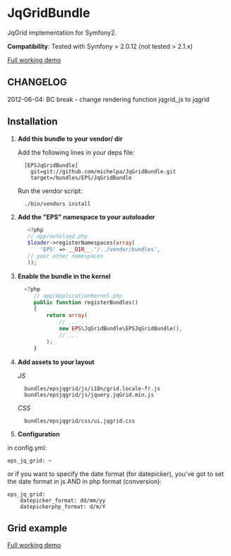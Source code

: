 JqGridBundle
============

JqGrid implementation for Symfony2.


**Compatibility**: Tested with Symfony > 2.0.12 (not tested > 2.1.x)

[Full working demo](https://github.com/michelpa/demoJqGrid)

CHANGELOG
---------

2012-06-04: BC break - change rendering function jqgrid_js to jqgrid


Installation
------------

1. **Add this bundle to your vendor/ dir**

    Add the following lines in your deps file:

    ```
      [EPSJqGridBundle]
        git=git://github.com/michelpa/JqGridBundle.git
        target=/bundles/EPS/JqGridBundle
    ```

    Run the vendor script:

    ```
      ./bin/vendors install
    ```

2. **Add the "EPS" namespace to your autoloader**

    ```php
       <?php
       // app/autoload.php
       $loader->registerNamespaces(array(
           'EPS' => __DIR__.'/../vendor/bundles',
       // your other namespaces
       ));
    ```

3. **Enable the bundle in the kernel**

    ```php
      <?php
         // app/ApplicationKernel.php
         public function registerBundles()
         {
             return array(
                 // ...
                 new EPS\JqGridBundle\EPSJqGridBundle(),
                 // ...
             );
         }
    ```

4. **Add assets to your layout**

     *JS*

         bundles/epsjqgrid/js/i18n/grid.locale-fr.js
         bundles/epsjqgrid/js/jquery.jqGrid.min.js

     *CSS*

         bundles/epsjqgrid/css/ui.jqgrid.css

5. **Configuration**

in config.yml:


	eps_jq_grid: ~


 or if you want to specify the date format (for datepicker), you've got to set the date format in js AND in php format (conversion):

 
	eps_jq_grid: 
	    datepicker_format: dd/mm/yy
	    datepickerphp_format: d/m/Y

   

Grid example
------------


[Full working demo](https://github.com/michelpa/demoJqGrid)
